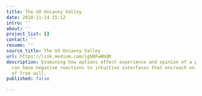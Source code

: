 ```yaml
---
title: The UX Uncanny Valley
date: 2018-11-14 15:12
intro: ''
about: ''
project_list: []
contact: ''
resume: ''
source_title: The UX Uncanny Valley
url: https://link.medium.com/igbNFwWbQR
description: Examining how options affect experience and opinion of a product; users
  can have negative reactions to intuitive interfaces that encroach on their sense
  of free will.
published: false

---
```

